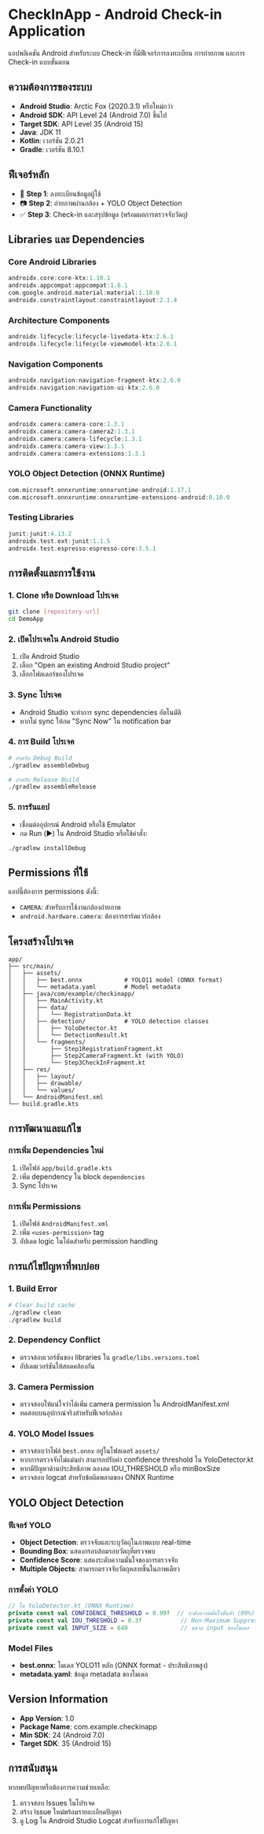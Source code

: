# CheckInApp - Android Check-in Application

แอปพลิเคชัน Android สำหรับระบบ Check-in ที่มีฟีเจอร์การลงทะเบียน การถ่ายภาพ และการ Check-in แบบขั้นตอน

## ความต้องการของระบบ

- **Android Studio**: Arctic Fox (2020.3.1) หรือใหม่กว่า
- **Android SDK**: API Level 24 (Android 7.0) ขึ้นไป
- **Target SDK**: API Level 35 (Android 15)
- **Java**: JDK 11
- **Kotlin**: เวอร์ชัน 2.0.21
- **Gradle**: เวอร์ชัน 8.10.1

## ฟีเจอร์หลัก

- 📝 **Step 1**: ลงทะเบียนข้อมูลผู้ใช้
- 📷 **Step 2**: ถ่ายภาพผ่านกล้อง + YOLO Object Detection
- ✅ **Step 3**: Check-in และสรุปข้อมูล (พร้อมผลการตรวจจับวัตถุ)

## Libraries และ Dependencies

### Core Android Libraries
```kotlin
androidx.core:core-ktx:1.10.1
androidx.appcompat:appcompat:1.6.1
com.google.android.material:material:1.10.0
androidx.constraintlayout:constraintlayout:2.1.4
```

### Architecture Components
```kotlin
androidx.lifecycle:lifecycle-livedata-ktx:2.6.1
androidx.lifecycle:lifecycle-viewmodel-ktx:2.6.1
```

### Navigation Components
```kotlin
androidx.navigation:navigation-fragment-ktx:2.6.0
androidx.navigation:navigation-ui-ktx:2.6.0
```

### Camera Functionality
```kotlin
androidx.camera:camera-core:1.3.1
androidx.camera:camera-camera2:1.3.1
androidx.camera:camera-lifecycle:1.3.1
androidx.camera:camera-view:1.3.1
androidx.camera:camera-extensions:1.3.1
```

### YOLO Object Detection (ONNX Runtime)
```kotlin
com.microsoft.onnxruntime:onnxruntime-android:1.17.1
com.microsoft.onnxruntime:onnxruntime-extensions-android:0.10.0
```

### Testing Libraries
```kotlin
junit:junit:4.13.2
androidx.test.ext:junit:1.1.5
androidx.test.espresso:espresso-core:3.5.1
```

## การติดตั้งและการใช้งาน

### 1. Clone หรือ Download โปรเจค
```bash
git clone [repository-url]
cd DemoApp
```

### 2. เปิดโปรเจคใน Android Studio
1. เปิด Android Studio
2. เลือก "Open an existing Android Studio project"
3. เลือกโฟลเดอร์ของโปรเจค

### 3. Sync โปรเจค
- Android Studio จะทำการ sync dependencies อัตโนมัติ
- หากไม่ sync ให้กด "Sync Now" ใน notification bar

### 4. การ Build โปรเจค
```bash
# สำหรับ Debug Build
./gradlew assembleDebug

# สำหรับ Release Build
./gradlew assembleRelease
```

### 5. การรันแอป
- เชื่อมต่ออุปกรณ์ Android หรือใช้ Emulator
- กด Run (▶️) ใน Android Studio หรือใช้คำสั่ง:
```bash
./gradlew installDebug
```

## Permissions ที่ใช้

แอปนี้ต้องการ permissions ดังนี้:
- `CAMERA`: สำหรับการใช้งานกล้องถ่ายภาพ
- `android.hardware.camera`: ต้องการฮาร์ดแวร์กล้อง

## โครงสร้างโปรเจค

```
app/
├── src/main/
│   ├── assets/
│   │   ├── best.onnx            # YOLO11 model (ONNX format)
│   │   └── metadata.yaml        # Model metadata
│   ├── java/com/example/checkinapp/
│   │   ├── MainActivity.kt
│   │   ├── data/
│   │   │   └── RegistrationData.kt
│   │   ├── detection/           # YOLO detection classes
│   │   │   ├── YoloDetector.kt
│   │   │   └── DetectionResult.kt
│   │   └── fragments/
│   │       ├── Step1RegistrationFragment.kt
│   │       ├── Step2CameraFragment.kt (with YOLO)
│   │       └── Step3CheckInFragment.kt
│   ├── res/
│   │   ├── layout/
│   │   ├── drawable/
│   │   └── values/
│   └── AndroidManifest.xml
└── build.gradle.kts
```

## การพัฒนาและแก้ไข

### การเพิ่ม Dependencies ใหม่
1. เปิดไฟล์ `app/build.gradle.kts`
2. เพิ่ม dependency ใน block `dependencies`
3. Sync โปรเจค

### การเพิ่ม Permissions
1. เปิดไฟล์ `AndroidManifest.xml`
2. เพิ่ม `<uses-permission>` tag
3. อัปเดต logic ในโค้ดสำหรับ permission handling

## การแก้ไขปัญหาที่พบบ่อย

### 1. Build Error
```bash
# Clear build cache
./gradlew clean
./gradlew build
```

### 2. Dependency Conflict
- ตรวจสอบเวอร์ชันของ libraries ใน `gradle/libs.versions.toml`
- อัปเดตเวอร์ชันให้สอดคล้องกัน

### 3. Camera Permission
- ตรวจสอบให้แน่ใจว่าได้เพิ่ม camera permission ใน AndroidManifest.xml
- ทดสอบบนอุปกรณ์จริงสำหรับฟีเจอร์กล้อง

### 4. YOLO Model Issues
- ตรวจสอบว่าไฟล์ `best.onnx` อยู่ในโฟลเดอร์ `assets/`
- หากการตรวจจับไม่แม่นยำ สามารถปรับค่า confidence threshold ใน YoloDetector.kt
- หากมีปัญหาด้านประสิทธิภาพ ลองลด IOU_THRESHOLD หรือ minBoxSize
- ตรวจสอบ logcat สำหรับข้อผิดพลาดของ ONNX Runtime

## YOLO Object Detection

### ฟีเจอร์ YOLO
- **Object Detection**: ตรวจจับและระบุวัตถุในภาพแบบ real-time
- **Bounding Box**: แสดงกรอบล้อมรอบวัตถุที่ตรวจพบ
- **Confidence Score**: แสดงระดับความมั่นใจของการตรวจจับ
- **Multiple Objects**: สามารถตรวจจับวัตถุหลายชิ้นในภาพเดียว

### การตั้งค่า YOLO
```kotlin
// ใน YoloDetector.kt (ONNX Runtime)
private const val CONFIDENCE_THRESHOLD = 0.99f  // ระดับความมั่นใจขั้นต่ำ (99%)
private const val IOU_THRESHOLD = 0.3f           // Non-Maximum Suppression (30%)
private const val INPUT_SIZE = 640               // ขนาด input ของโมเดล
```

### Model Files
- **best.onnx**: โมเดล YOLO11 หลัก (ONNX format - ประสิทธิภาพสูง)
- **metadata.yaml**: ข้อมูล metadata ของโมเดล

## Version Information

- **App Version**: 1.0
- **Package Name**: com.example.checkinapp
- **Min SDK**: 24 (Android 7.0)
- **Target SDK**: 35 (Android 15)

## การสนับสนุน

หากพบปัญหาหรือต้องการความช่วยเหลือ:
1. ตรวจสอบ Issues ในโปรเจค
2. สร้าง Issue ใหม่พร้อมรายละเอียดปัญหา
3. ดู Log ใน Android Studio Logcat สำหรับการแก้ไขปัญหา